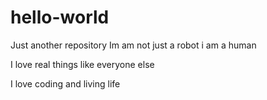 # hello-world
Just another repository
Im am not just a robot i am a human

I love real things like everyone else

I love coding and living life
